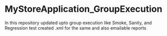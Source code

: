 # MyStoreApplication_GroupExecution
In this repository updated upto group execution like Smoke, Sanity, and Regression test created .xml for the same and also emailable reports
